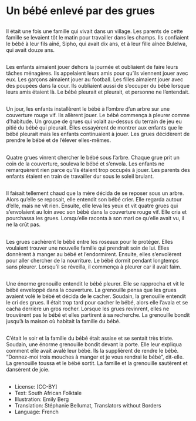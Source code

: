 # Un bébé enlevé par des grues

##
Il était une fois une famille qui
vivait dans un village. Les parents
de cette famille se levaient tôt le
matin pour travailler dans les
champs. Ils confiaient le bébé à leur
fils aîné, Sipho, qui avait dix ans, et
à leur fille aînée Bulelwa, qui avait
douze ans.

##
Les enfants aimaient jouer dehors la
journée et oubliaient de faire leurs
tâches ménagères. Ils appelaient
leurs amis pour qu’ils viennent
jouer avec eux. Les garçons
aimaient jouer au football.
Les filles aimaient jouer avec des
poupées dans la cour. Ils oubliaient
aussi de s’occuper du bébé lorsque
leurs amis étaient là. Le bébé
pleurait et pleurait, et personne ne
l’entendait.

##
Un jour, les enfants installèrent le
bébé à l’ombre d’un arbre sur une
couverture rouge vif. Ils allèrent
jouer. Le bébé commença à pleurer
comme d’habitude. Un groupe de
grues qui volait au-dessus du
terrain de jeu eu pitié du bébé qui
pleurait. Elles essayèrent de
montrer aux enfants que le bébé
pleurait mais les enfants
continuaient à jouer. Les grues
décidèrent de prendre le bébé et de
l’élever elles-mêmes.

##
Quatre grues vinrent chercher le
bébé sous l’arbre. Chaque grue prit
un coin de la couverture, souleva le
bébé et s’envola. Les enfants ne
remarquèrent rien parce qu’ils
étaient trop occupés à jouer. Les
parents des enfants étaient en train
de travailler dur sous le soleil
brulant.

##
Il faisait tellement chaud que la
mère décida de se reposer sous un
arbre. Alors qu’elle se reposait, elle
entendit son bébé crier. Elle regarda
autour d’elle, mais ne vit rien.
Ensuite, elle leva les yeux et vit
quatre grues qui s’envolaient au
loin avec son bébé dans la
couverture rouge vif. Elle cria et
pourchassa les grues. Lorsqu’elle
raconta à son mari ce qu’elle avait
vu, il ne la crût pas.

##
Les grues cachèrent le bébé entre
les roseaux pour le protéger. Elles
voulaient trouver une nouvelle
famille qui prendrait soin de lui.
Elles donnèrent à manger au bébé
et l’endormirent. Ensuite, elles
s’envolèrent pour aller chercher de
la nourriture. Le bébé dormit
pendant longtemps sans pleurer.
Lorsqu’il se réveilla, il commença à
pleurer car il avait faim.

##
Une énorme grenouille entendit le
bébé pleurer. Elle se rapprocha et
vit le bébé enveloppé dans la
couverture. La grenouille pensa que
les grues avaient volé le bébé et
décida de le cacher. Soudain, la
grenouille entendit le cri des grues.
Il était trop tard pour cacher le
bébé, alors elle l’avala et se cacha
derrière un gros rocher. Lorsque les
grues revinrent, elles ne trouvèrent
pas le bébé et elles partirent à sa
recherche. La grenouille bondit
jusqu’à la maison où habitait la
famille du bébé.

##
C’était le soir et la famille du bébé
était assise et se sentait très triste.
Soudain, une énorme grenouille
bondit devant la porte. Elle leur
expliqua comment elle avait avalé
leur bébé. Ils la supplièrent de
rendre le bébé. “Donnez-moi trois
mouches à manger et je vous
rendrai le bébé”, dit-elle. La
grenouille toussa et le bébé sortit.
La famille et la grenouille sautèrent
et dansèrent de joie.

##
* License: [CC-BY]
* Text: South African Folktale
* Illustration: Emily Berg
* Translation: Stéphanie Bellumat, Translators without Borders
* Language: French
